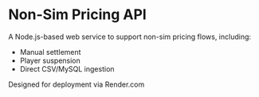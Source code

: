 # Non-Sim Pricing API

A Node.js-based web service to support non-sim pricing flows, including:
- Manual settlement
- Player suspension
- Direct CSV/MySQL ingestion

Designed for deployment via Render.com

